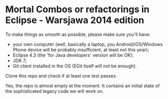 Mortal Combos or refactorings in Eclipse - Warsjawa 2014 edition
===============

To make things as smooth as possible, please make sure you'll have:
- your own computer (well, basically a laptop, you Android/iOS/Windows Phone device will be probably insufficient, at least not this year);
- Eclipse 4.3 (the 'for Java developers' version will be OK);
- JDK 7;
- Git client installed in the OS (EGit itself will not be enough). 

Clone this repo and check if at least one test passes. 

Yes, the repo is almost empty at the moment. It contains an initial state of the sophisticated legacy code we will work on.
